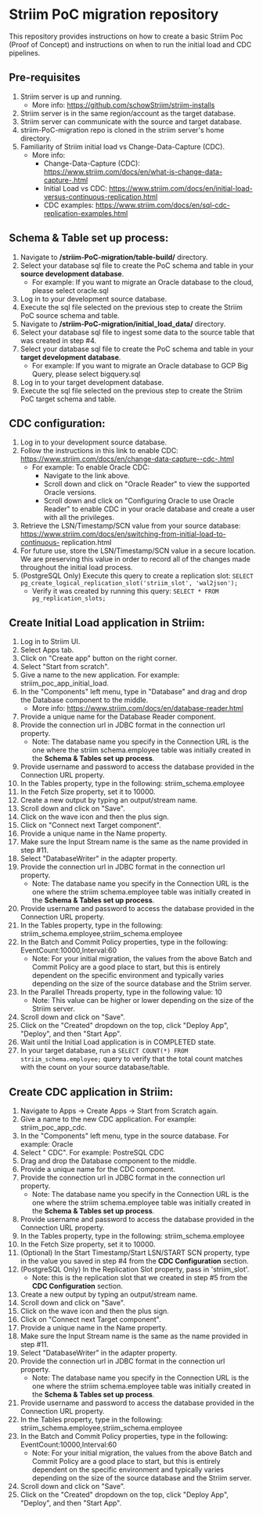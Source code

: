 # Striim PoC migration repository
This repository provides instructions on how to create a basic Striim Poc (Proof of Concept) and instructions on when to run the initial load and CDC pipelines.

## Pre-requisites
1) Striim server is up and running.
   - More info: https://github.com/schowStriim/striim-installs
2) Striim server is in the same region/account as the target database.
3) Striim server can communicate with the source and target database.
4) striim-PoC-migration repo is cloned in the striim server's home directory.
5) Familiarity of Striim initial load vs Change-Data-Capture (CDC).
   - More info:
      - Change-Data-Capture (CDC): https://www.striim.com/docs/en/what-is-change-data-capture-.html
      - Initial Load vs CDC: https://www.striim.com/docs/en/initial-load-versus-continuous-replication.html
      - CDC examples: https://www.striim.com/docs/en/sql-cdc-replication-examples.html

## Schema & Table set up process:
1) Navigate to **<striim-home>/striim-PoC-migration/table-build/** directory.
2) Select your database sql file to create the PoC schema and table in your **source development database**.
   - For example: If you want to migrate an Oracle database to the cloud, please select oracle.sql
3) Log in to your development source database.
4) Execute the sql file selected on the previous step to create the Striim PoC source schema and table.
5) Navigate to **<striim-home>/striim-PoC-migration/initial_load_data/** directory.
6) Select your database sql file to ingest some data to the source table that was created in step #4.
7) Select your database sql file to create the PoC schema and table in your **target development database**.
   - For example: If you want to migrate an Oracle database to GCP Big Query, please select bigquery.sql
8) Log in to your target development database.
9) Execute the sql file selected on the previous step to create the Striim PoC target schema and table.

## CDC configuration:
1) Log in to your development source database.
2) Follow the instructions in this link to enable CDC: https://www.striim.com/docs/en/change-data-capture--cdc-.html
   - For example: To enable Oracle CDC:
     - Navigate to the link above.
     - Scroll down and click on "Oracle Reader" to view the supported Oracle versions.
     - Scroll down and click on "Configuring Oracle to use Oracle Reader" to enable CDC in your oracle database and create a user with all the privileges.
3) Retrieve the LSN/Timestamp/SCN value from your source database: https://www.striim.com/docs/en/switching-from-initial-load-to-continuous- replication.html
4) For future use, store the LSN/Timestamp/SCN value in a secure location. We are preserving this value in order to record all of the changes made throughout the initial load process.
5) (PostgreSQL Only) Execute this query to create a replication slot: `SELECT pg_create_logical_replication_slot('striim_slot', 'wal2json');`
   - Verify it was created by running this query: `SELECT * FROM pg_replication_slots;`

## Create Initial Load application in Striim:
1) Log in to Striim UI.
2) Select Apps tab.
3) Click on "Create app" button on the right corner.
4) Select "Start from scratch".
5) Give a name to the new application. For example: striim_poc_app_initial_load.
6) In the "Components" left menu, type in "Database" and drag and drop the Database component to the middle.
   - More info: https://www.striim.com/docs/en/database-reader.html
7) Provide a unique name for the Database Reader component.
8) Provide the connection url in JDBC format in the connection url property.
   - Note: The database name you specify in the Connection URL is the one where the striim schema.employee table was initially created in the **Schema & Tables set up process**.
9) Provide username and password to access the database provided in the Connection URL property.
10) In the Tables property, type in the following: striim_schema.employee
11) In the Fetch Size property, set it to 10000.
12) Create a new output by typing an output/stream name.
13) Scroll down and click on "Save".
14) Click on the wave icon and then the plus sign.
15) Click on "Connect next Target component".
16) Provide a unique name in the Name property.
17) Make sure the Input Stream name is the same as the name provided in step #11.
18) Select "DatabaseWriter" in the adapter property.
19) Provide the connection url in JDBC format in the connection url property.
    - Note: The database name you specify in the Connection URL is the one where the striim schema.employee table was initially created in the **Schema & Tables set up process**.
20) Provide username and password to access the database provided in the Connection URL property.
21) In the Tables property, type in the following: striim_schema.employee,striim_schema.employee
22) In the Batch and Commit Policy properties, type in the following: EventCount:10000,Interval:60
    - Note: For your initial migration, the values from the above Batch and Commit Policy are a good place to start, but this is entirely dependent on the specific environment and typically varies depending on the size of the source database and the Striim server.
23) In the Parallel Threads property, type in the following value: 10
    - Note: This value can be higher or lower depending on the size of the Striim server.
24) Scroll down and click on "Save".
25) Click on the "Created" dropdown on the top, click "Deploy App", "Deploy", and then "Start App".
26) Wait until the Initial Load application is in COMPLETED state. 
27) In your target database, run a `SELECT COUNT(*) FROM striim_schema.employee;` query to verify that the total count matches with the count on your source database/table.

## Create CDC application in Striim:
1) Navigate to Apps -> Create Apps -> Start from Scratch again.
2) Give a name to the new CDC application. For example: striim_poc_app_cdc.
3) In the "Components" left menu, type in the source database. For example: Oracle
4) Select "<database> CDC". For example: PostreSQL CDC
5) Drag and drop the Database component to the middle.
6) Provide a unique name for the CDC component.
7) Provide the connection url in JDBC format in the connection url property.
   - Note: The database name you specify in the Connection URL is the one where the striim schema.employee table was initially created in the **Schema & Tables set up process**.
8) Provide username and password to access the database provided in the Connection URL property.
9) In the Tables property, type in the following: striim_schema.employee
10) In the Fetch Size property, set it to 10000.
11) (Optional) In the Start Timestamp/Start LSN/START SCN property, type in the value you saved in step #4 from the **CDC Configuration** section.
12) (PostgreSQL Only) In the Replication Slot property, pass in 'striim_slot'.
     - Note: this is the replication slot that we created in step #5 from the **CDC Configuration** section.
13) Create a new output by typing an output/stream name.
14) Scroll down and click on "Save".
15) Click on the wave icon and then the plus sign.
16) Click on "Connect next Target component".
17) Provide a unique name in the Name property.
18) Make sure the Input Stream name is the same as the name provided in step #11.
19) Select "DatabaseWriter" in the adapter property.
20) Provide the connection url in JDBC format in the connection url property.
    - Note: The database name you specify in the Connection URL is the one where the striim schema.employee table was initially created in the **Schema & Tables set up process**.
21) Provide username and password to access the database provided in the Connection URL property.
22) In the Tables property, type in the following: striim_schema.employee,striim_schema.employee
23) In the Batch and Commit Policy properties, type in the following: EventCount:10000,Interval:60
    - Note: For your initial migration, the values from the above Batch and Commit Policy are a good place to start, but this is entirely dependent on the specific environment and typically varies depending on the size of the source database and the Striim server.
24) Scroll down and click on "Save".
25) Click on the "Created" dropdown on the top, click "Deploy App", "Deploy", and then "Start App".
